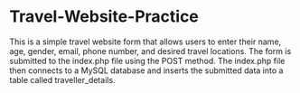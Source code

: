 # Travel-Website-Practice

This is a simple travel website form that allows users to enter their name, age, gender, email, phone number, and desired travel locations. The form is submitted to the index.php file using the POST method. The index.php file then connects to a MySQL database and inserts the submitted data into a table called traveller_details.
